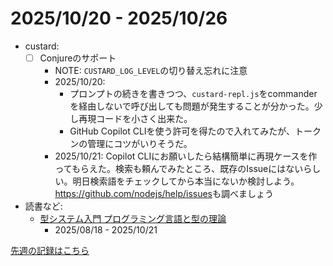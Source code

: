 # 2025/10/20 - 2025/10/26

- custard:
    - [ ] Conjureのサポート
        - NOTE: `CUSTARD_LOG_LEVEL`の切り替え忘れに注意
        - 2025/10/20:
            - プロンプトの続きを書きつつ、`custard-repl.js`をcommanderを経由しないで呼び出しても問題が発生することが分かった。少し再現コードを小さく出来た。
            - GitHub Copilot CLIを使う許可を得たので入れてみたが、トークンの管理にコツがいりそうだ。
        - 2025/10/21: Copilot CLIにお願いしたら結構簡単に再現ケースを作ってもらえた。検索も頼んでみたところ、既存のIssueにはないらしい。明日検索語をチェックしてから本当にないか検討しよう。<https://github.com/nodejs/help/issues>も調べましょう
- 読書など:
    - [型システム入門 プログラミング言語と型の理論](https://www.ohmsha.co.jp/book/9784274069116/)
        - 2025/08/18 - 2025/10/21

[先週の記録はこちら](https://github.com/igrep/daily-commits/blob/1c9e7a9b46a4f1e4463eca5dae82fa04e0fa40d1/yesterday.md)

